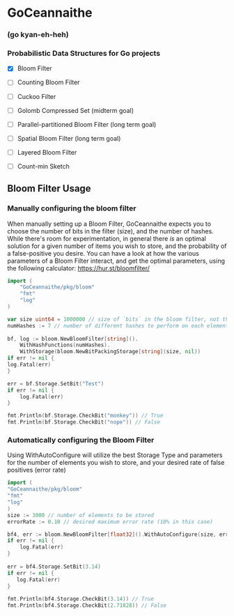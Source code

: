 # GoCeannaithe
### (go kyan-eh-heh)
### Probabilistic Data Structures for Go projects

- [x] Bloom Filter
- [ ] Counting Bloom Filter
- [ ] Cuckoo Filter
- [ ] Golomb Compressed Set (midterm goal)
- [ ] Parallel-partitioned Bloom Filter (long term goal)
- [ ] Spatial Bloom Filter (long term goal)
- [ ] Layered Bloom Filter
- [ ] Count-min Sketch


## Bloom Filter Usage
### Manually configuring the bloom filter
When manually setting up a Bloom Filter, GoCeannaithe expects you to choose the number of bits in the filter (size),
and the number of hashes. While there's room for experimentation, in general there _is_ an optimal solution for a given
number of items you wish to store, and the probability of a false-positive you desire.  You can have a look at how the 
various parameters of a Bloom Filter interact, and get the optimal parameters, using the following calculator:
https://hur.st/bloomfilter/
```Go
import (
    "GoCeannaithe/pkg/bloom"
    "fmt"
    "log"
)

var size uint64 = 1000000 // size of `bits` in the bloom filter, not the elements
numHashes := 7 // number of different hashes to perform on each element
	
bf, log := bloom.NewBloomFilter[string]().
    WithHashFunctions(numHashes).
    WithStorage(bloom.NewBitPackingStorage[string](size, nil))
if err != nil {
log.Fatal(err)
}

err = bf.Storage.SetBit("Test")
if err != nil {
    log.Fatal(err)
}

fmt.Println(bf.Storage.CheckBit("monkey")) // True
fmt.Println(bf.Storage.CheckBit("nope")) // False
```
### Automatically configuring the Bloom Filter
Using WithAutoConfigure will utilize the best Storage Type and parameters for the number of elements you wish to store, 
and your desired rate of false positives (error rate)
```Go
import (
"GoCeannaithe/pkg/bloom"
"fmt"
"log"
)
size := 3000 // number of elements to be stored
errorRate := 0.10 // desired maximum error rate (10% in this case) 

bf4, err := bloom.NewBloomFilter[float32]().WithAutoConfigure(size, errorRate)
if err != nil {
    log.Fatal(err)
}
	
err = bf4.Storage.SetBit(3.14)
if err != nil {
   log.Fatal(err)
}
	
fmt.Println(bf4.Storage.CheckBit(3.14)) // True
fmt.Println(bf4.Storage.CheckBit(2.71828)) // False

```